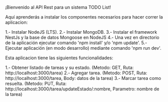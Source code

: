 ¡Bienvenido al API Rest para un sistema TODO List!

Aquí aprenderás a instalar los componentes necesarios para hacer correr la aplicacion:

1.- Instalar NodeJS (LTS).
2.- Instalar MongoDB.
3.- Instalar el framework NestJs y la base de datos Mongoose en NodeJS
4.- Una vez en directorio de la aplicación ejecutar comando 'npm install' y/o 'npm update'.
5.- Ejecutar aplicación (en modo desarrollo) mediante comando 'npm run dev'.

Esta aplicacion tiene las siguientes funcionalidades:

1.- Obtener listado de tareas y su estado. (Metodo: GET, Ruta: http://localhost:3000/tarea)
2.- Agregar tarea. (Metodo: POST, Ruta: http://localhost:3000/tarea, Body: datos de la tarea)
3.- Marcar tarea como resuelta. (Metodo: PUT, Ruta: http://localhost:3000/tarea/updateEstado/:nombre, Parametro: nombre de la tarea)
